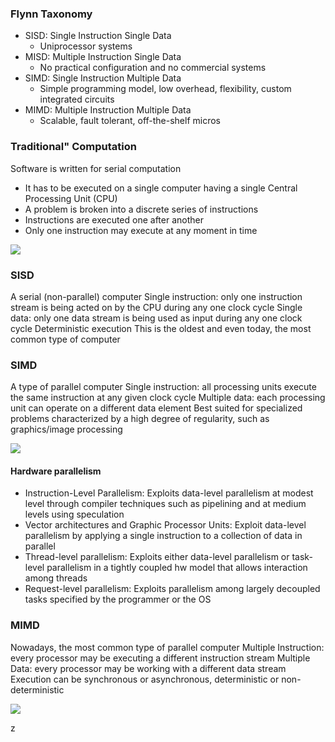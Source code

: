 ### Flynn Taxonomy
- SISD: Single Instruction Single Data
	- Uniprocessor systems
- MISD: Multiple Instruction Single Data
	- No practical configuration and no commercial systems
- SIMD: Single Instruction Multiple Data
	 - Simple programming model, low overhead, flexibility, custom integrated circuits
- MIMD: Multiple Instruction Multiple Data
	- Scalable, fault tolerant, off-the-shelf micros
### Traditional" Computation
Software is written for serial computation
- It has to be executed on a single computer having a single Central Processing Unit (CPU)
- A problem is broken into a discrete series of instructions
- Instructions are executed one after another
- Only one instruction may execute at any moment in time

![](https://i.imgur.com/qP6IBLK.png)

### SISD
A serial (non-parallel) computer
Single instruction: only one instruction stream is being acted on by the CPU during any one clock cycle
Single data: only one data stream is being used as input during any one clock cycle
Deterministic execution
This is the oldest and even today, the most common type of computer
### SIMD
A type of parallel computer
Single instruction: all processing units execute the same instruction at any given clock cycle
Multiple data: each processing unit can operate on a different data element
Best suited for specialized problems characterized by a high degree of regularity, such as graphics/image processing

![](https://i.imgur.com/DKOQAkK.png)

#### Hardware parallelism
- Instruction-Level Parallelism: Exploits data-level parallelism at modest level through compiler techniques such as pipelining and at medium levels using speculation
- Vector architectures and Graphic Processor Units: Exploit data-level parallelism by applying a single instruction to a collection of data in parallel
- Thread-level parallelism: Exploits either data-level parallelism or task-level parallelism in a tightly coupled hw model that allows interaction among threads 
- Request-level parallelism: Exploits parallelism among largely decoupled tasks specified by the programmer or the OS
### MIMD
Nowadays, the most common type of parallel computer
Multiple Instruction: every processor may be executing a different instruction stream
Multiple Data: every processor may be working with a different data stream
Execution can be synchronous or asynchronous, deterministic or non-deterministic

![](https://i.imgur.com/mc3XywG.png)

z
